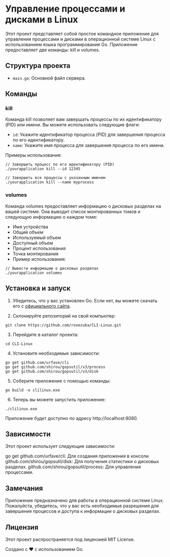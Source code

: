 
# Управление процессами и дисками в Linux

Этот проект представляет собой простое командное приложение для управления процессами и дисками в операционной системе Linux с использованием языка программирования Go. Приложение предоставляет две команды: kill и volumes.

## Структура проекта
- `main.go`: Основной файл сервера.

## Команды

### kill
Команда kill позволяет вам завершать процессы по их идентификатору (PID) или имени. Вы можете использовать следующие флаги:
- `id`: Укажите идентификатор процесса (PID) для завершения процесса по его идентификатору.
- `name`: Укажите имя процесса для завершения процесса по его имени.

Примеры использования:
```
// Завершить процесс по его идентификатору (PID)
./yourapplication kill --id 12345

// Завершить все процессы с указанным именем
./yourapplication kill --name myprocess
```

### volumes
Команда volumes предоставляет информацию о дисковых разделах на вашей системе. Она выводит список монтированных томов и следующую информацию о каждом томе:

- Имя устройства
- Общий объем
- Используемый объем
- Доступный объем
- Процент использования
- Точка монтирования
- Пример использования:
```
// Вывести информацию о дисковых разделах
./yourapplication volumes
```

## Установка и запуск

1. Убедитесь, что у вас установлен Go. Если нет, вы можете скачать его с [официального сайта](https://golang.org/dl/).

2. Склонируйте репозиторий на свой компьютер:
```
git clone https://github.com/rovezuka/CLI-Linux.git
```
3. Перейдите в каталог проекта:
```
cd CLI-Linux
```

4. Установите необходимые зависимости:
```
go get github.com/urfave/cli
go get github.com/shirou/gopsutil/v3/process
go get github.com/shirou/gopsutil/v3/disk
```

5. Соберите приложение с помощью команды:
``` 
go build -o clilinux.exe

```


6. Теперь вы можете запустить приложение:
```
./clilinux.exe
```

Приложение будет доступно по адресу http://localhost:8080.

## Зависимости
Этот проект использует следующие зависимости:

go get github.com/urfave/cli: Для создания приложения в консоли
github.com/shirou/gopsutil/disk: Для получения статистики о дисковых разделах.
github.com/shirou/gopsutil/process: Для управления процессами.

## Замечания
Приложение предназначено для работы в операционной системе Linux.
Пожалуйста, убедитесь, что у вас есть необходимые разрешения для завершения процессов и доступа к информации о дисковых разделах.

## Лицензия

Этот проект распространяется под лицензией MIT License.

Создано с ❤️ с использованием Go.
